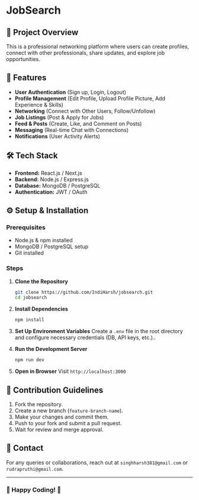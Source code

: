 # JobSearch

## 🚀 Project Overview
This is a professional networking platform where users can create profiles, connect with other professionals, share updates, and explore job opportunities.

## 📌 Features
- **User Authentication** (Sign up, Login, Logout)
- **Profile Management** (Edit Profile, Upload Profile Picture, Add Experience & Skills)
- **Networking** (Connect with Other Users, Follow/Unfollow)
- **Job Listings** (Post & Apply for Jobs)
- **Feed & Posts** (Create, Like, and Comment on Posts)
- **Messaging** (Real-time Chat with Connections)
- **Notifications** (User Activity Alerts)

## 🛠️ Tech Stack
- **Frontend:** React.js / Next.js
- **Backend:** Node.js / Express.js
- **Database:** MongoDB / PostgreSQL
- **Authentication:** JWT / OAuth

## ⚙️ Setup & Installation

### Prerequisites
- Node.js & npm installed
- MongoDB / PostgreSQL setup
- Git installed

### Steps
1. **Clone the Repository**
   ```bash
   git clone https://github.com/IndiHarsh/jobsearch.git
   cd jobsearch
   ```
2. **Install Dependencies**
   ```bash
   npm install
   ```
3. **Set Up Environment Variables**
   Create a `.env` file in the root directory and configure necessary credentials (DB, API keys, etc.)..

4. **Run the Development Server**
   ```bash
   npm run dev
   ```
5. **Open in Browser**
   Visit `http://localhost:3000`

## 📜 Contribution Guidelines
1. Fork the repository.
2. Create a new branch (`feature-branch-name`).
3. Make your changes and commit them.
4. Push to your fork and submit a pull request.
5. Wait for review and merge approval.

## 📧 Contact
For any queries or collaborations, reach out at `singhharsh381@gmail.com` or `rudrapruthi@gmail.com`.

---
### 🚀 Happy Coding! 🎉
